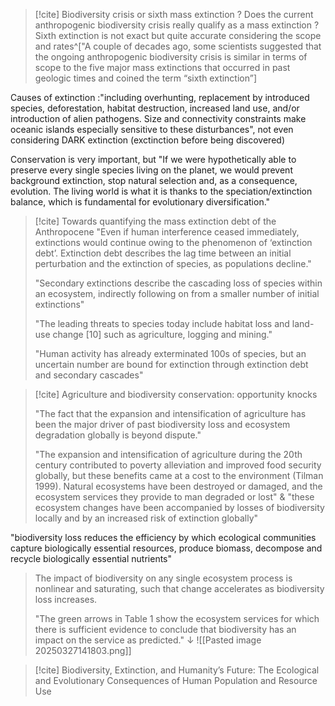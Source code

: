 
> [!cite] Biodiversity crisis or sixth  mass extinction ?  Does the current anthropogenic biodiversity crisis really qualify as a mass extinction ?
Sixth extinction is not exact but quite accurate considering the scope and rates^["A couple of decades ago, some scientists suggested that the ongoing anthropogenic biodiversity crisis is similar in terms of scope to the five major mass extinctions that occurred in past geologic times and coined the term “sixth extinction”]
>
Causes of extinction :"including overhunting, replacement by introduced species, deforestation, habitat destruction, increased land use, and/or introduction of alien pathogens. Size and connectivity constraints make oceanic islands especially sensitive to these disturbances", not even considering DARK extinction (exctinction before being discovered)
>
Conservation is very important, but "If we were hypothetically able to preserve every single species living on the planet, we would prevent background extinction, stop natural selection and, as a consequence, evolution. The living world is what it is thanks to the speciation/extinction balance, which is fundamental for evolutionary diversification."

>[!cite] Towards quantifying the mass extinction debt of the Anthropocene
>"Even if human interference ceased immediately, extinctions would continue owing to the phenomenon of ‘extinction debt’. Extinction debt describes the lag time between an initial perturbation and the extinction of species, as populations decline."
>
>"Secondary extinctions describe the cascading loss of species within an ecosystem, indirectly following on from a smaller number of initial extinctions" 
>
>"The leading threats to species today include habitat loss and land-use change [10] such as agriculture, logging and mining."
>
>"Human activity has already exterminated 100s of species, but an uncertain number are bound for extinction through extinction debt and secondary cascades"
>
>

>[!cite] Agriculture and biodiversity conservation: opportunity knocks
>
>"The fact that the expansion and intensification of agriculture has been the major driver of past biodiversity loss and ecosystem degradation globally is beyond dispute."
>
>"The expansion and intensification of agriculture during the 20th century contributed to poverty alleviation and improved food security globally, but these benefits came at a cost to the environment (Tilman 1999). Natural ecosystems have been destroyed or damaged, and the ecosystem services they provide to man degraded or lost" & "these ecosystem changes have been accompanied by losses of biodiversity locally and by an increased risk of extinction globally"
>
>
"biodiversity loss reduces the efficiency by which ecological communities capture biologically essential resources, produce biomass, decompose and recycle biologically essential nutrients"
>
>The impact of biodiversity on any single ecosystem process is nonlinear and saturating, such that change accelerates as biodiversity loss increases.
>
>"The green arrows in Table 1 show the ecosystem services for which there is sufficient evidence to conclude that biodiversity has an impact on the service as predicted." ↓
>![[Pasted image 20250327141803.png]]

>[!cite] Biodiversity, Extinction, and Humanity’s Future: The Ecological and Evolutionary Consequences of Human Population and Resource Use